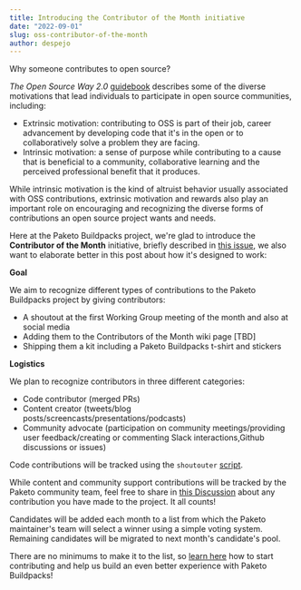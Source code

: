 ```yaml
---
title: Introducing the Contributor of the Month initiative
date: "2022-09-01"
slug: oss-contributor-of-the-month
author: despejo
---
```


Why someone contributes to open source?

*The Open Source Way 2.0* [guidebook](https://www.theopensourceway.org/the_open_source_way-guidebook-2.0.html#_why_do_people_participate_in_open_source_communities) describes some of the diverse motivations that lead individuals to participate in open source communities, including:

- Extrinsic motivation: contributing to OSS is part of their job, career advancement by developing code that it's in the open or to collaboratively solve a problem they are facing.
- Intrinsic motivation: a sense of purpose while contributing to a cause that is beneficial to a community, collaborative learning and the perceived professional benefit that it produces.

While intrinsic motivation is the kind of altruist behavior usually  associated with OSS contributions, extrinsic motivation and rewards also play an important role on encouraging and recognizing the diverse forms of contributions an open source project wants and needs.

Here at the Paketo Buildpacks project, we're glad to introduce the **Contributor of the Month** initiative, briefly described in [this issue](https://github.com/paketo-buildpacks/community/issues/86), we also want to elaborate better in this post about how it's designed to work:

**Goal**

We aim to recognize different types of contributions to the Paketo Buildpacks project by giving contributors:

* A shoutout at the first Working Group meeting of the month and also at social media
* Adding them to the Contributors of the Month wiki page [TBD]
* Shipping them a kit including a Paketo Buildpacks t-shirt and stickers

**Logistics**

We plan to recognize contributors in three different categories:

* Code contributor (merged PRs)
* Content creator (tweets/blog posts/screencasts/presentations/podcasts)
* Community advocate (participation on community meetings/providing user feedback/creating or commenting Slack interactions,Github discussions or issues)
  
Code contributions will be tracked using the  `shoutouter` [script](https://github.com/vmware-tanzu/community-engagement/tree/main/shoutouter).

While content and community support contributions will be tracked by the Paketo community team, feel free to share in [this Discussion](https://github.com/paketo-buildpacks/feedback/discussions/35) about any contribution you have made to the project. It all counts!

Candidates will be added each month to a list from which the Paketo maintainer's team will select a winner using a simple voting system. Remaining candidates will be migrated to next month's candidate's pool.

There are no minimums to make it to the list, so [learn here](https://github.com/paketo-buildpacks/community#how-to-contribute) how to start contributing and help us build an even better experience with Paketo Buildpacks!
